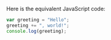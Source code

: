 Here is the equivalent JavaScript code:

```javascript
var greeting = "Hello";
greeting += ", world!";
console.log(greeting);
```
